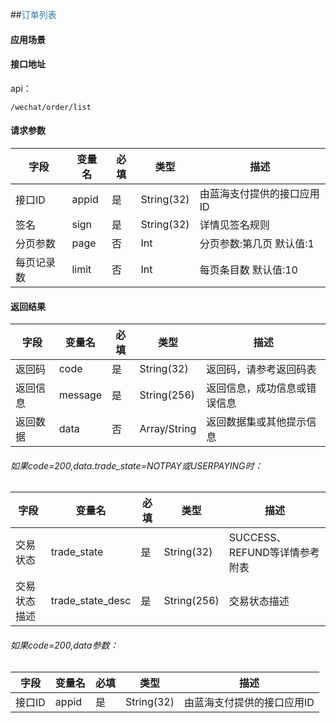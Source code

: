 ##<span style="color:#2b7db0">订单列表</span>

#### 应用场景


#### 接口地址

api：

```
/wechat/order/list
```

#### 请求参数

字段|变量名|必填|类型|描述
----|----|----|----|----
接口ID|appid|是|String(32)|由蓝海支付提供的接口应用ID
签名|sign|是|String(32)|详情见签名规则
分页参数|page|否|Int|分页参数:第几页 默认值:1
每页记录数|limit|否|Int|每页条目数 默认值:10

#### 返回结果

字段|变量名|必填|类型|描述
----|----|----|----|----
返回码|code|是|String(32)|返回码，请参考返回码表
返回信息|message|是|String(256)|返回信息，成功信息或错误信息
返回数据|data|否|Array/String|返回数据集或其他提示信息
  
###### 如果code=200,data.trade_state=NOTPAY或USERPAYING时：  

字段|变量名|必填|类型|描述
----|----|----|----|----
交易状态|trade_state|是|String(32)|SUCCESS、REFUND等详情参考附表
交易状态描述|trade_state_desc|是|String(256)|交易状态描述

###### 如果code=200,data参数：  

字段|变量名|必填|类型|描述
----|----|----|----|----
接口ID|appid|是|String(32)|由蓝海支付提供的接口应用ID